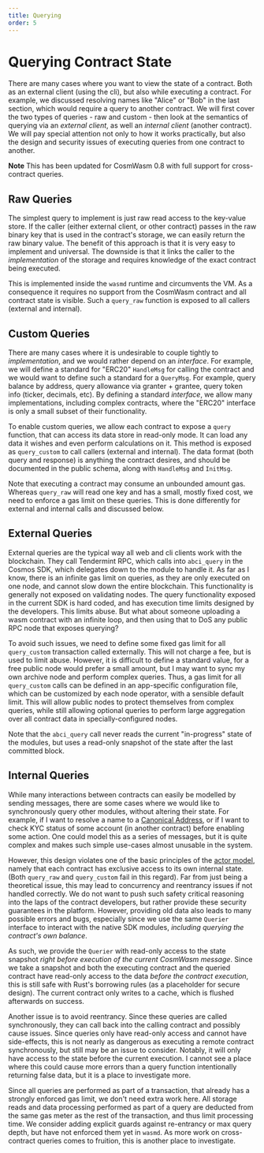 ```yaml
---
title: Querying
order: 5
---
```


# Querying Contract State

There are many cases where you want to view the state of a contract. Both as an external client (using the cli), but also while executing a contract. For example, we discussed resolving names like "Alice" or "Bob" in the last section, which would require a query to another contract. We will first cover the two types of queries - raw and custom - then look at the semantics of querying via an *external client*, as well an *internal client* (another contract). We will pay special attention not only to how it works practically, but also the design and security issues of executing queries from one contract to another.

**Note** This has been updated for CosmWasm 0.8 with full support for cross-contract queries.

## Raw Queries

The simplest query to implement is just raw read access to the key-value store.  If the caller (either external client, or other contract) passes in the raw binary key that is used in the contract's storage, we can easily return the raw binary value. The benefit of this approach is that it is very easy to implement and universal. The downside is that it links the caller to the *implementation* of the storage and requires knowledge of the exact contract being executed.

This is implemented inside the `wasmd` runtime and circumvents the VM. As a consequence it requires no support from the CosmWasm contract and all contract state is visible. Such a `query_raw` function is exposed to all callers (external and internal).

## Custom Queries

There are many cases where it is undesirable to couple tightly to *implementation*, and we would rather depend on an *interface*. For example, we will define a standard for "ERC20" `HandleMsg` for calling the contract and we would want to define such a standard for a `QueryMsg`. For example, query balance by address, query allowance via granter + grantee, query token info (ticker, decimals, etc). By defining a standard *interface*, we allow many implementations, including complex contracts, where the "ERC20" interface is only a small subset of their functionality.

To enable custom queries, we allow each contract to expose a `query` function, that can access its data store in read-only mode. It can load any data it wishes and even perform calculations on it. This method is exposed as `query_custom` to call callers (external and internal). The data format (both query and response) is anything the contract desires, and should be documented in the public schema, along with `HandleMsg` and `InitMsg`.

Note that executing a contract may consume an unbounded amount gas. Whereas `query_raw` will read one key and has a small, mostly fixed cost, we need to enforce a gas limit on these queries. This is done differently for external and internal calls and discussed below.

## External Queries

External queries are the typical way all web and cli clients work with the blockchain. They call Tendermint RPC, which calls into `abci_query` in the Cosmos SDK, which delegates down to the module to handle it. As far as I know, there is an infinite gas limit on queries, as they are only executed on one node, and cannot slow down the entire blockchain. This functionality is generally not exposed on validating nodes. The query functionality exposed in the current SDK is hard coded, and has execution time limits designed by the developers. This limits abuse. But what about someone uploading a wasm contract with an infinite loop, and then using that to DoS any public RPC node that exposes querying?

To avoid such issues, we need to define some fixed gas limit for all `query_custom` transaction called externally. This will not charge a fee, but is used to limit abuse. However, it is difficult to define a standard value, for a free public node would prefer a small amount, but I may want to sync my own archive node and perform complex queries. Thus, a gas limit for all `query_custom` calls can be defined in an app-specific configuration file, which can be customized by each node operator, with a sensible default limit. This will allow public nodes to protect themselves from complex queries, while still allowing optional queries to perform large aggregation over all contract data in specially-configured nodes.

Note that the `abci_query` call never reads the current "in-progress" state of the modules, but uses a read-only snapshot of the state after the last committed block.

## Internal Queries

While many interactions between contracts can easily be modelled by sending messages, there are some cases where we would like to synchronously query other modules, without altering their state. For example, if I want to resolve a name to a [Canonical Address](./addresses#canonical-addresses), or if I want to check KYC status of some account (in another contract) before enabling some action. One could model this as a series of messages, but it is quite complex and makes such simple use-cases almost unusable in the system.

However, this design violates one of the basic principles of the [actor model](./actor), namely that each contract has exclusive access to its own internal state. (Both `query_raw` and `query_custom` fail in this regard). Far from just being a theoretical issue, this may lead to concurrency and reentrancy issues if not handled correctly. We do not want to push such safety critical reasoning into the laps of the contract developers, but rather provide these security guarantees in the platform. However, providing old data also leads to many possible errors and bugs, especially since we use the same `Querier` interface
to interact with the native SDK modules, *including querying the contract's own balance*.

As such, we provide the `Querier` with read-only access to the state snapshot *right before execution of the current CosmWasm message*. Since we take a
snapshot and both the executing contract and the queried contract have read-only access to the data *before the contract execution*, this is still
safe with Rust's borrowing rules (as a placeholder for secure design). The current contract only writes to a cache, which is flushed afterwards on success.

Another issue is to avoid reentrancy. Since these queries are called synchronously, they can call back into the calling contract and possibly cause issues. Since queries only have read-only access and cannot have side-effects, this is not nearly as dangerous as executing a remote contract synchronously, but still may be an issue to consider. Notably, it will only have access to the state before the current execution. I cannot see a place where this could cause more errors than a query function intentionally returning false data, but it is a place to investigate more.

Since all queries are performed as part of a transaction, that already has a strongly enforced gas limit, we don't need extra work here. All storage reads and data processing performed as part of a query are deducted from the same gas meter as the rest of the transaction, and thus limit processing time. We consider adding explicit guards against re-entrancy or max query depth, but have not enforced them yet in `wasmd`. As more work on cross-contract queries comes to fruition, this is another place to investigate.
